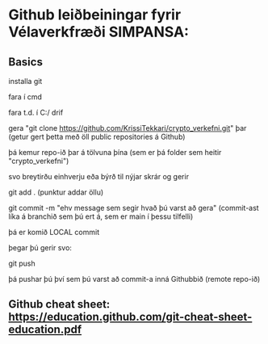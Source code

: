 # Github leiðbeiningar fyrir Vélaverkfræði SIMPANSA:

## Basics

installa git

fara í cmd

fara t.d. í C:/ drif

gera "git clone https://github.com/KrissiTekkari/crypto_verkefni.git" þar (getur gert þetta með öll public repositories á Github)

þá kemur repo-ið þar á tölvuna þína (sem er þá folder sem heitir "crypto_verkefni")

svo breytirðu einhverju eða býrð til nýjar skrár og gerir

git add . (punktur addar öllu)

git commit -m "ehv message sem segir hvað þú varst að gera"  (commit-ast líka á branchið sem þú ert á, sem er main í þessu tilfelli)

þá er komið LOCAL commit

þegar þú gerir svo:

git push 

þá pushar þú því sem þú varst að commit-a inná Githubbið (remote repo-ið)

## Github cheat sheet: https://education.github.com/git-cheat-sheet-education.pdf